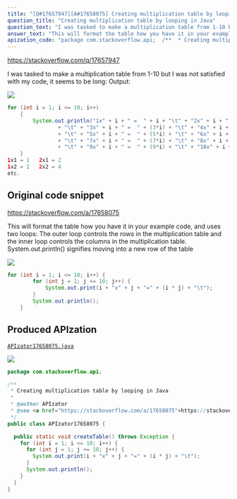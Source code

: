 ```yaml
---
title: "[Q#17657947][A#17658075] Creating multiplication table by looping in Java"
question_title: "Creating multiplication table by looping in Java"
question_text: "I was tasked to make a multiplication table from 1-10 but I was not satisfied with my code, it seems to be long: Output:"
answer_text: "This will format the table how you have it in your example code, and uses two loops: The outer loop controls the rows in the multiplication table and the inner loop controls the columns in the multiplication table. System.out.println() signifies moving into a new row of the table"
apization_code: "package com.stackoverflow.api;  /**  * Creating multiplication table by looping in Java  *  * @author APIzator  * @see <a href=\"https://stackoverflow.com/a/17658075\">https://stackoverflow.com/a/17658075</a>  */ public class APIzator17658075 {    public static void createTable() throws Exception {     for (int i = 1; i <= 10; i++) {       for (int j = 1; j <= 10; j++) {         System.out.print(i + \"x\" + j + \"=\" + (i * j) + \"\\t\");       }       System.out.println();     }   } }"
---
```


https://stackoverflow.com/q/17657947

I was tasked to make a multiplication table from 1-10 but I was not satisfied with my code, it seems to be long:
Output:


<div class="code-logo"><img src="/stackoverflow.png" /></div>

```java
for (int i = 1; i <= 10; i++)
    {
        System.out.println("1x" + i + " =  " + i + "\t" + "2x" + i + " =  " + (2*i)
                + "\t" + "3x" + i + " =  " + (3*i) + "\t" + "4x" + i + " =  " + (4*i)
                + "\t" + "5x" + i + " =  " + (5*i) + "\t" + "6x" + i + " =  " + (6*i)
                + "\t" + "7x" + i + " =  " + (7*i) + "\t" + "8x" + i + " =  " + (8*i)
                + "\t" + "9x" + i + " =  " + (9*i) + "\t" + "10x" + i + " =  " + (10*i));
    }
1x1 = 1   2x1 = 2
1x2 = 2   2x2 = 4
etc.
```


## Original code snippet

https://stackoverflow.com/a/17658075

This will format the table how you have it in your example code, and uses two loops:
The outer loop controls the rows in the multiplication table and the inner loop controls the columns in the multiplication table. System.out.println() signifies moving into a new row of the table

<div class="code-logo"><img src="/stackoverflow.png" /></div>

```java
for (int i = 1; i <= 10; i++) {
        for (int j = 1; j <= 10; j++) {
            System.out.print(i + "x" + j + "=" + (i * j) + "\t");
        }
        System.out.println();
    }
```

## Produced APIzation

[`APIzator17658075.java`](https://github.com/pasqualesalza/apization-temp/raw/main/data/search/APIzator17658075.java)

<div class="code-logo"><img src="/apizator.png" /></div>

```java
package com.stackoverflow.api;

/**
 * Creating multiplication table by looping in Java
 *
 * @author APIzator
 * @see <a href="https://stackoverflow.com/a/17658075">https://stackoverflow.com/a/17658075</a>
 */
public class APIzator17658075 {

  public static void createTable() throws Exception {
    for (int i = 1; i <= 10; i++) {
      for (int j = 1; j <= 10; j++) {
        System.out.print(i + "x" + j + "=" + (i * j) + "\t");
      }
      System.out.println();
    }
  }
}

```